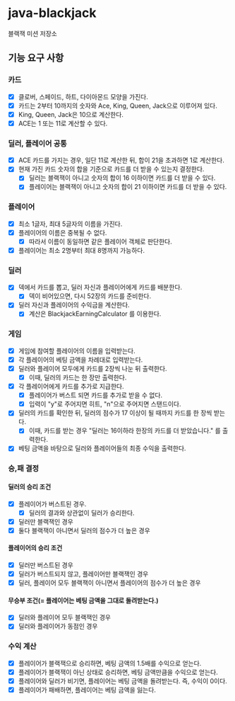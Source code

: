 # java-blackjack

블랙잭 미션 저장소

## 기능 요구 사항

### 카드

- [x] 클로버, 스페이드, 하트, 다이아몬드 모양을 가진다.
- [x] 카드는 2부터 10까지의 숫자와 Ace, King, Queen, Jack으로 이루어져 있다.
- [x] King, Queen, Jack은 10으로 계산한다.
- [x] ACE는 1 또는 11로 계산할 수 있다.

### 딜러, 플레이어 공통

- [x] ACE 카드를 가지는 경우, 일단 11로 계산한 뒤, 합이 21을 초과하면 1로 계산한다.
- [x] 현재 가진 카드 숫자의 합을 기준으로 카드를 더 받을 수 있는지 결정한다.
    - [x] 딜러는 블랙잭이 아니고 숫자의 합이 16 이하이면 카드를 더 받을 수 있다.
    - [x] 플레이어는 블랙잭이 아니고 숫자의 합이 21 이하이면 카드를 더 받을 수 있다.

### 플레이어

- [x] 최소 1글자, 최대 5글자의 이름을 가진다.
- [x] 플레이어의 이름은 중복될 수 없다.
    - [x] 따라서 이름이 동일하면 같은 플레이어 객체로 판단한다.
- [x] 플레이어는 최소 2명부터 최대 8명까지 가능하다.

### 딜러

- [x] 덱에서 카드를 뽑고, 딜러 자신과 플레이어에게 카드를 배분한다.
    - [x] 덱이 비어있으면, 다시 52장의 카드를 준비한다.
- [x] 딜러 자신과 플레이어의 수익금을 계산한다.
    - [x] 계산은 BlackjackEarningCalculator 를 이용한다.

### 게임

- [x] 게임에 참여할 플레이어의 이름을 입력받는다.
- [x] 각 플레이어의 베팅 금액을 차례대로 입력받는다.
- [x] 딜러와 플레이어 모두에게 카드를 2장씩 나눈 뒤 출력한다.
    - [x] 이때, 딜러의 카드는 한 장만 출력한다.
- [x] 각 플레이어에게 카드를 추가로 지급한다.
    - [x] 플레이어가 버스트 되면 카드를 추가로 받을 수 없다.
    - [x] 입력이 "y"로 주어지면 히트, "n"으로 주어지면 스탠드이다.
- [x] 딜러의 카드를 확인한 뒤, 딜러의 점수가 17 이상이 될 때까지 카드를 한 장씩 받는다.
    - [x] 이때, 카드를 받는 경우 "딜러는 16이하라 한장의 카드를 더 받았습니다." 를 출력한다.
- [x] 베팅 금액을 바탕으로 딜러와 플레이어들의 최종 수익을 출력한다.

### 승,패 결정

#### 딜러의 승리 조건

- [x] 플레이어가 버스트된 경우.
    - [x] 딜러의 결과와 상관없이 딜러가 승리한다.
- [x] 딜러만 블랙잭인 경우
- [x] 둘다 블랙잭이 아니면서 딜러의 점수가 더 높은 경우

#### 플레이어의 승리 조건

- [x] 딜러만 버스트된 경우
- [x] 딜러가 버스트되지 않고, 플레이어만 블랙잭인 경우
- [x] 딜러, 플레이어 모두 블랙잭이 아니면서 플레이어의 점수가 더 높은 경우

#### 무승부 조건(= 플레이어는 베팅 금액을 그대로 돌려받는다.)

- [x] 딜러와 플레이어 모두 블랙잭인 경우
- [x] 딜러와 플레이어가 동점인 경우

### 수익 계산

- [x] 플레이어가 블랙잭으로 승리하면, 베팅 금액의 1.5배를 수익으로 얻는다.
- [x] 플레이어가 블랙잭이 아닌 상태로 승리하면, 베팅 금액만큼을 수익으로 얻는다.
- [x] 플레이어와 딜러가 비기면, 플레이어는 베팅 금액을 돌려받는다. 즉, 수익이 0이다.
- [x] 플레이어가 패배하면, 플레이어는 베팅 금액을 잃는다.